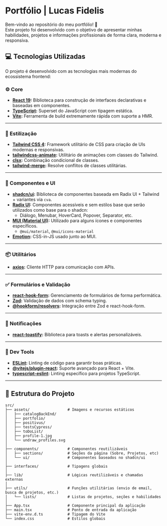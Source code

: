 # Portfólio | Lucas Fidelis

Bem-vindo ao repositório do meu portfólio! 🚀  
Este projeto foi desenvolvido com o objetivo de apresentar minhas habilidades, projetos e informações profissionais de forma clara, moderna e responsiva.

## 💻 Tecnologias Utilizadas

O projeto é desenvolvido com as tecnologias mais modernas do ecossistema frontend:

### **⚙️ Core**
- **[React 19](https://react.dev/):** Biblioteca para construção de interfaces declarativas e baseadas em componentes.
- **[TypeScript](https://www.typescriptlang.org/):** Superset do JavaScript com tipagem estática.
- **[Vite](https://vitejs.dev/):** Ferramenta de build extremamente rápida com suporte a HMR.

---

### **🎨 Estilização**
- **[Tailwind CSS 4](https://tailwindcss.com/):** Framework utilitário de CSS para criação de UIs modernas e responsivas.
- **[tailwindcss-animate](https://github.com/jamiebuilds/tailwindcss-animate):** Utilitário de animações com classes do Tailwind.
- **[clsx](https://github.com/lukeed/clsx):** Combinação condicional de classes.
- **[tailwind-merge](https://tailwind-merge.vercel.app/):** Resolve conflitos de classes utilitárias.

---

### **🧱 Componentes e UI**
- **[shadcn/ui](https://ui.shadcn.dev/):** Biblioteca de componentes baseada em Radix UI + Tailwind + variantes via `cva`.
- **[Radix UI](https://www.radix-ui.com/):** Componentes acessíveis e sem estilos base que serão utilizados como base para o shadcn:
  - Diálogo, Menubar, HoverCard, Popover, Separator, etc.
- **[MUI (Material UI)](https://mui.com/):** Utilizado para alguns ícones e componentes específicos.
  - `@mui/material`, `@mui/icons-material`
- **[Emotion](https://emotion.sh/docs/introduction):** CSS-in-JS usado junto ao MUI.

---

### **📦 Utilitários**
- **[axios](https://axios-http.com/):** Cliente HTTP para comunicação com APIs.

---

### **✅ Formulários e Validação**
- **[react-hook-form](https://react-hook-form.com/):** Gerenciamento de formulários de forma performática.
- **[Zod](https://zod.dev/):** Validação de dados com schema typing.
- **[@hookform/resolvers](https://react-hook-form.com/get-started#SchemaValidation):** Integração entre Zod e react-hook-form.

---

### **🔔 Notificações**
- **[react-toastify](https://fkhadra.github.io/react-toastify/):** Biblioteca para toasts e alertas personalizáveis.

---

### **🔧 Dev Tools**
- **[ESLint](https://eslint.org/):** Linting de código para garantir boas práticas.
- **[@vitejs/plugin-react](https://github.com/vitejs/vite-plugin-react):** Suporte avançado para React + Vite.
- **[typescript-eslint](https://typescript-eslint.io/):** Linting específico para projetos TypeScript.

---

## 📁 Estrutura do Projeto
```
src/
├── assets/                 # Imagens e recursos estáticos
│   ├── catalogBackEnd/
│   ├── portfolio/
│   ├── positivus/
│   ├── testsCypress/
│   ├── toDoList/
│   ├── profile-1.jpg
│   └── undraw_profiles.svg
│
├── components/             # Componentes reutilizáveis
│   ├── sections/           # Seções da página (Sobre, Projetos, etc)
│   └── ui/                 # Componentes baseados no shadcn/ui
│
├── interfaces/             # Tipagens globais
│
├── lib/                    # Lógicas reutilizáveis e chamadas externas
│
├── utils/                  # Funções utilitárias (envio de email, busca de projetos, etc.)
│   └── lists/              # Listas de projetos, seções e habilidades
│
├── App.tsx                 # Componente principal da aplicação
├── main.tsx                # Ponto de entrada da aplicação
├── vite-env.d.ts           # Tipagem do Vite
└── index.css               # Estilos globais
```